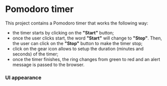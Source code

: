 # Pomodoro timer

This project contains a Pomodoro timer that works the following way:

- the timer starts by clicking on the **"Start"** button;
- once the user clicks start, the word **"Start"** will change to **"Stop"**. Then, the user can click on the **"Stop"** button to make the timer stop;
- click on the gear icon allows to setup the duration (minutes and seconds) of the timer;
- once the timer finishes, the ring changes from green to red and an alert message is passed to the browser.

### UI appearance